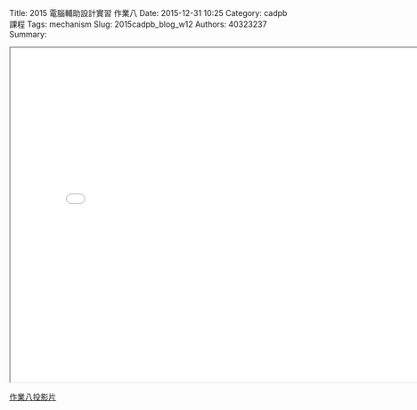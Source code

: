 Title: 2015 電腦輔助設計實習 作業八
Date: 2015-12-31 10:25
Category: cadpb 課程
Tags: mechanism
Slug: 2015cadpb_blog_w12
Authors: 40323237
Summary: 


<iframe src="cadp_w12_lecture.html" width="800" height="600"></iframe>

<p><a href="cadp_w12_lecture.html" target="_blank">作業八投影片</a></p>


